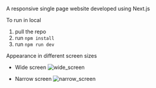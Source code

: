 A responsive single page website developed using Next.js

To run in local
1. pull the repo
2. run `npm install`
3. run `npm run dev`

Appearance in different screen sizes
- Wide screen
![wide_screen](https://user-images.githubusercontent.com/67160966/215269784-d1f026c8-d035-453e-8505-a855cfc10743.png)


- Narrow screen
![narrow_screen](https://user-images.githubusercontent.com/67160966/215269850-3b19943c-132a-4626-b67d-5bdf489034d7.png)

